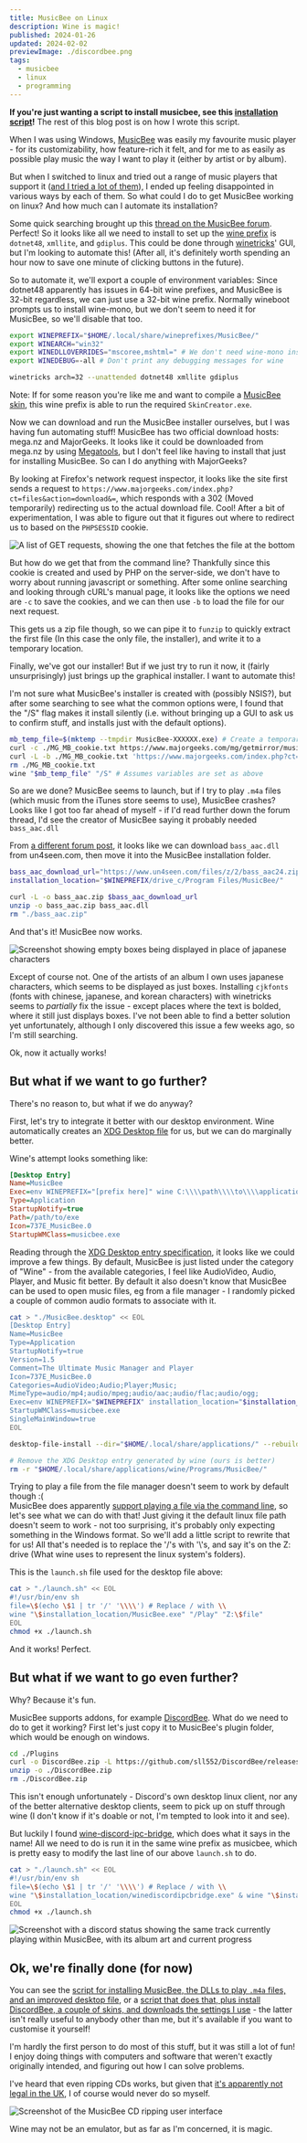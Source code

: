 ```yaml
---
title: MusicBee on Linux
description: Wine is magic!
published: 2024-01-26
updated: 2024-02-02
previewImage: ./discordbee.png
tags:
  - musicbee
  - linux
  - programming
---
```


**If you're just wanting a script to install musicbee, see this [installation script](https://gist.github.com/autumn-mck/6d7fcbbc08f5d18be09f2cc219084675)!** The rest of this blog post is on how I wrote this script.

When I was using Windows, [MusicBee](https://getmusicbee.com/) was easily my favourite music player - for its customizability, how feature-rich it felt, and for me to as easily as possible play music the way I want to play it (either by artist or by album).

But when I switched to linux and tried out a range of music players that support it ([and I tried a lot of them](https://wiki.archlinux.org/title/List_of_applications#Graphical_13)), I ended up feeling disappointed in various ways by each of them. So what could I do to get MusicBee working on linux? And how much can I automate its installation?

Some quick searching brought up this [thread on the MusicBee forum](https://getmusicbee.com/forum/index.php?topic=30205.0). Perfect! So it looks like all we need to install to set up the [wine prefix](https://wiki.archlinux.org/title/Wine#WINEPREFIX) is `dotnet48`, `xmllite`, and `gdiplus`. This could be done through [winetricks](https://wiki.winehq.org/Winetricks)' GUI, but I'm looking to automate this! (After all, it's definitely worth spending an hour now to save one minute of clicking buttons in the future).

So to automate it, we'll export a couple of environment variables: Since dotnet48 apparently has issues in 64-bit wine prefixes, and MusicBee is 32-bit regardless, we can just use a 32-bit wine prefix. Normally wineboot prompts us to install wine-mono, but we don't seem to need it for MusicBee, so we'll disable that too.

```sh
export WINEPREFIX="$HOME/.local/share/wineprefixes/MusicBee/"
export WINEARCH="win32"
export WINEDLLOVERRIDES="mscoree,mshtml=" # We don't need wine-mono installed, no need to give a warning over it. https://bugs.winehq.org/show_bug.cgi?id=47316#c4
export WINEDEBUG=-all # Don't print any debugging messages for wine

winetricks arch=32 --unattended dotnet48 xmllite gdiplus
```

Note: If for some reason you're like me and want to compile a [MusicBee skin](https://github.com/catppuccin/musicbee), this wine prefix is able to run the required `SkinCreator.exe`.

Now we can download and run the MusicBee installer ourselves, but I was having fun automating stuff! MusicBee has two official download hosts: mega.nz and MajorGeeks. It looks like it could be downloaded from mega.nz by using [Megatools](https://megatools.megous.com/), but I don't feel like having to install that just for installing MusicBee. So can I do anything with MajorGeeks?

By looking at Firefox's network request inspector, it looks like the site first sends a request to `https://www.majorgeeks.com/index.php?ct=files&action=download&=`, which responds with a 302 (Moved temporarily) redirecting us to the actual download file. Cool! After a bit of experimentation, I was able to figure out that it figures out where to redirect us to based on the `PHPSESSID` cookie.

![A list of GET requests, showing the one that fetches the file at the bottom](./redirect.png)

But how do we get that from the command line? Thankfully since this cookie is created and used by PHP on the server-side, we don't have to worry about running javascript or something. After some online searching and looking through cURL's manual page, it looks like the options we need are `-c` to save the cookies, and we can then use `-b` to load the file for our next request.

This gets us a zip file though, so we can pipe it to `funzip` to quickly extract the first file (In this case the only file, the installer), and write it to a temporary location.

Finally, we've got our installer! But if we just try to run it now, it (fairly unsurprisingly) just brings up the graphical installer. I want to automate this!

I'm not sure what MusicBee's installer is created with (possibly NSIS?), but after some searching to see what the common options were, I found that the "/S" flag makes it install silently (i.e. without bringing up a GUI to ask us to confirm stuff, and installs just with the default options).

```sh
mb_temp_file=$(mktemp --tmpdir MusicBee-XXXXXX.exe) # Create a temporary file to download musicbee to
curl -c ./MG_MB_cookie.txt https://www.majorgeeks.com/mg/getmirror/musicbee,1.html
curl -L -b ./MG_MB_cookie.txt 'https://www.majorgeeks.com/index.php?ct=files&action=download&=' | funzip > "$mb_temp_file" # Download the zip file containing the installer, pipe it through funzip to unzip it, and write it to the temp file
rm ./MG_MB_cookie.txt
wine "$mb_temp_file" "/S" # Assumes variables are set as above
```

So are we done? MusicBee seems to launch, but if I try to play `.m4a` files (which music from the iTunes store seems to use), MusicBee crashes? Looks like I got too far ahead of myself - if I'd read further down the forum thread, I'd see the creator of MusicBee saying it probably needed `bass_aac.dll`

From [a different forum post](https://getmusicbee.com/forum/index.php?topic=23454.0), it looks like we can download `bass_aac.dll` from un4seen.com, then move it into the MusicBee installation folder.

```sh
bass_aac_download_url="https://www.un4seen.com/files/z/2/bass_aac24.zip"
installation_location="$WINEPREFIX/drive_c/Program Files/MusicBee/"

curl -L -o bass_aac.zip $bass_aac_download_url
unzip -o bass_aac.zip bass_aac.dll
rm "./bass_aac.zip"
```

And that's it! MusicBee now works.

![Screenshot showing empty boxes being displayed in place of japanese characters](./broken_cjk.png)

Except of course not. One of the artists of an album I own uses japanese characters, which seems to be displayed as just boxes. Installing `cjkfonts` (fonts with chinese, japanese, and korean characters) with winetricks seems to _partially_ fix the issue - except places where the text is bolded, where it still just displays boxes. I've not been able to find a better solution yet unfortunately, although I only discovered this issue a few weeks ago, so I'm still searching.

Ok, now it actually works!

## But what if we want to go further?

There's no reason to, but what if we do anyway?

First, let's try to integrate it better with our desktop environment. Wine automatically creates an [XDG Desktop file](https://wiki.archlinux.org/title/Desktop_entries) for us, but we can do marginally better.

Wine's attempt looks something like:

```ini
[Desktop Entry]
Name=MusicBee
Exec=env WINEPREFIX="[prefix here]" wine C:\\\\path\\\\to\\\\application.lnk
Type=Application
StartupNotify=true
Path=/path/to/exe
Icon=737E_MusicBee.0
StartupWMClass=musicbee.exe
```

Reading through the [XDG Desktop entry specification](https://specifications.freedesktop.org/desktop-entry-spec/latest/), it looks like we could improve a few things. By default, MusicBee is just listed under the category of "Wine" - from the available categories, I feel like AudioVideo, Audio, Player, and Music fit better. By default it also doesn't know that MusicBee can be used to open music files, eg from a file manager - I randomly picked a couple of common audio formats to associate with it.

```sh
cat > "./MusicBee.desktop" << EOL
[Desktop Entry]
Name=MusicBee
Type=Application
StartupNotify=true
Version=1.5
Comment=The Ultimate Music Manager and Player
Icon=737E_MusicBee.0
Categories=AudioVideo;Audio;Player;Music;
MimeType=audio/mp4;audio/mpeg;audio/aac;audio/flac;audio/ogg;
Exec=env WINEPREFIX="$WINEPREFIX" installation_location="$installation_location" "$installation_location/launch.sh" "%f"
StartupWMClass=musicbee.exe
SingleMainWindow=true
EOL

desktop-file-install --dir="$HOME/.local/share/applications/" --rebuild-mime-info-cache "./MusicBee.desktop"

# Remove the XDG Desktop entry generated by wine (ours is better)
rm -r "$HOME/.local/share/applications/wine/Programs/MusicBee/"
```

Trying to play a file from the file manager doesn't seem to work by default though :(  
MusicBee does apparently [support playing a file via the command line](https://breezewiki.com/musicbee/wiki/Command_Line_Parameters), so let's see what we can do with that! Just giving it the default linux file path doesn't seem to work - not too surprising, it's probably only expecting something in the Windows format. So we'll add a little script to rewrite that for us! All that's needed is to replace the '/'s with '\\'s, and say it's on the Z: drive (What wine uses to represent the linux system's folders).

This is the `launch.sh` file used for the desktop file above:

```sh
cat > "./launch.sh" << EOL
#!/usr/bin/env sh
file=\$(echo \$1 | tr '/' '\\\\') # Replace / with \\
wine "\$installation_location/MusicBee.exe" "/Play" "Z:\$file"
EOL
chmod +x ./launch.sh
```

And it works! Perfect.

## But what if we want to go even further?

Why? Because it's fun.

MusicBee supports addons, for example [DiscordBee](https://github.com/sll552/DiscordBee). What do we need to do to get it working? First let's just copy it to MusicBee's plugin folder, which would be enough on windows.

```sh
cd ./Plugins
curl -o DiscordBee.zip -L https://github.com/sll552/DiscordBee/releases/download/v3.1.0/DiscordBee-Release-v3.1.0.zip
unzip -o ./DiscordBee.zip
rm ./DiscordBee.zip
```

This isn't enough unfortunately - Discord's own desktop linux client, nor any of the better alternative desktop clients, seem to pick up on stuff through wine (I don't know if it's doable or not, I'm tempted to look into it and see).

But luckily I found [wine-discord-ipc-bridge](https://github.com/0e4ef622/wine-discord-ipc-bridge), which does what it says in the name! All we need to do is run it in the same wine prefix as musicbee, which is pretty easy to modify the last line of our above `launch.sh` to do.

```sh
cat > "./launch.sh" << EOL
#!/usr/bin/env sh
file=\$(echo \$1 | tr '/' '\\\\') # Replace / with \\
wine "\$installation_location/winediscordipcbridge.exe" & wine "\$installation_location/MusicBee.exe" "/Play" "Z:\$file"
EOL
chmod +x ./launch.sh
```

![Screenshot with a discord status showing the same track currently playing within MusicBee, with its album art and current progress](./discordbee.png)

## Ok, we're finally done (for now)

You can see the [script for installing MusicBee, the DLLs to play `.m4a` files, and an improved desktop file](https://gist.github.com/autumn-mck/6d7fcbbc08f5d18be09f2cc219084675), or a [script that does that, plus install DiscordBee, a couple of skins, and downloads the settings I use](https://gist.github.com/autumn-mck/ef1fba379cb2429083cf76369d0b032a) - the latter isn't really useful to anybody other than me, but it's available if you want to customise it yourself!

I'm hardly the first person to do most of this stuff, but it was still a lot of fun! I enjoy doing things with computers and software that weren't exactly originally intended, and figuring out how I can solve problems.

I've heard that even ripping CDs works, but given that [it's apparently not legal in the UK](https://www.bbc.co.uk/news/newsbeat-33566933), I of course would never do so myself.

![Screenshot of the MusicBee CD ripping user interface](./cd.png)

Wine may not be an emulator, but as far as I'm concerned, it is magic.
